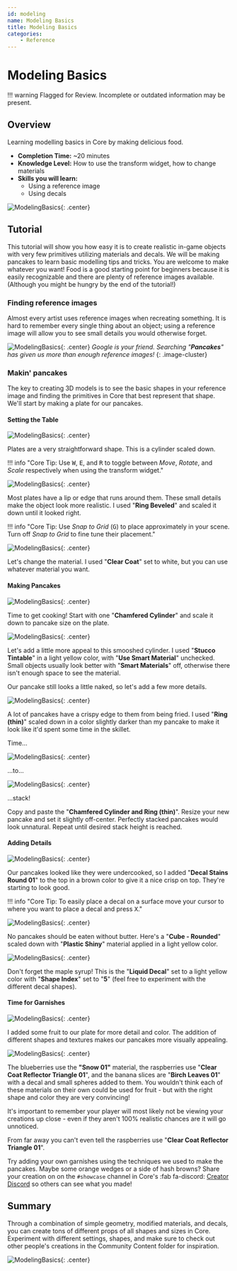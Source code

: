 ```yaml
---
id: modeling
name: Modeling Basics
title: Modeling Basics
categories:
    - Reference
---
```


# Modeling Basics

!!! warning
    Flagged for Review.
    Incomplete or outdated information may be present.

## Overview

Learning modelling basics in Core by making delicious food.

* **Completion Time:** ~20 minutes
* **Knowledge Level:** How to use the transform widget, how to change materials
* **Skills you will learn:**
    * Using a reference image
    * Using decals

![ModelingBasics](../../img/ModelingBasics/image15.png "Modeling Screenshot"){: .center}

## Tutorial

This tutorial will show you how easy it is to create realistic in-game objects with very few primitives utilizing materials and decals. We will be making pancakes to learn basic modelling tips and tricks. You are welcome to make whatever you want! Food is a good starting point for beginners because it is easily recognizable and there are plenty of reference images available. (Although you might be hungry by the end of the tutorial!)

### Finding reference images

Almost every artist uses reference images when recreating something. It is hard to remember every single thing about an object; using a reference image will allow you to see small details you would otherwise forget.

![ModelingBasics](../../img/ModelingBasics/image5.png "Modeling Screenshot"){: .center}
*Google is your friend. Searching "**Pancakes**" has given us more than enough reference images!*
{: .image-cluster}

### Makin' pancakes

The key to creating 3D models is to see the basic shapes in your reference image and finding the primitives in Core that best represent that shape. We'll start by making a plate for our pancakes.

#### Setting the Table

![ModelingBasics](../../img/ModelingBasics/image3.png "Modeling Screenshot"){: .center}

Plates are a very straightforward shape. This is a cylinder scaled down.

!!! info "Core Tip: Use <kbd>W</kbd>, <kbd>E</kbd>, and <kbd>R</kbd> to toggle between *Move*, *Rotate*, and *Scale* respectively when using the transform widget."

![ModelingBasics](../../img/ModelingBasics/image2.png "Modeling Screenshot"){: .center}

Most plates have a lip or edge that runs around them. These small details make the object look more realistic. I used "**Ring Beveled**" and scaled it down until it looked right.

!!! info "Core Tip: Use *Snap to Grid* (<kbd>G</kbd>) to place approximately in your scene. Turn off *Snap to Grid* to fine tune their placement."

![ModelingBasics](../../img/ModelingBasics/image10.png "Modeling Screenshot"){: .center}

Let's change the material. I used "**Clear Coat**" set to white, but you can use whatever material you want.

#### Making Pancakes

![ModelingBasics](../../img/ModelingBasics/image4.png "Modeling Screenshot"){: .center}

Time to get cooking! Start with one "**Chamfered Cylinder**" and scale it down to pancake size on the plate.

![ModelingBasics](../../img/ModelingBasics/image7.png "Modeling Screenshot"){: .center}

Let's add a little more appeal to this smooshed cylinder. I used "**Stucco Tintable**" in a light yellow color, with "**Use Smart Material**" unchecked. Small objects usually look better with "**Smart Materials**" off, otherwise there isn't enough space to see the material.

Our pancake still looks a little naked, so let's add a few more details.

![ModelingBasics](../../img/ModelingBasics/image16.png "Modeling Screenshot"){: .center}

A lot of pancakes have a crispy edge to them from being fried. I used "**Ring (thin)**" scaled down in a color slightly darker than my pancake to make it look like it'd spent some time in the skillet.

Time...

![ModelingBasics](../../img/ModelingBasics/image12.png "Modeling Screenshot"){: .center}

...to...

![ModelingBasics](../../img/ModelingBasics/image13.png "Modeling Screenshot"){: .center}

...stack!

Copy and paste the "**Chamfered Cylinder and Ring (thin)**". Resize your new pancake and set it slightly off-center. Perfectly stacked pancakes would look unnatural. Repeat until desired stack height is reached.

#### Adding Details

![ModelingBasics](../../img/ModelingBasics/image8.png "Modeling Screenshot"){: .center}

Our pancakes looked like they were undercooked, so I added "**Decal Stains Round 01**" to the top in a brown color to give it a nice crisp on top. They're starting to look good.

!!! info "Core Tip: To easily place a decal on a surface move your cursor to where you want to place a decal and press <kbd>X</kbd>."

![ModelingBasics](../../img/ModelingBasics/image6.png "Modeling Screenshot"){: .center}

No pancakes should be eaten without butter. Here's a "**Cube - Rounded**" scaled down with "**Plastic Shiny**" material applied in a light yellow color.

![ModelingBasics](../../img/ModelingBasics/image1.png "Modeling Screenshot"){: .center}

Don't forget the maple syrup! This is the "**Liquid Decal**" set to a light yellow color with "**Shape Index**" set to "**5**" (feel free to experiment with the different decal shapes).

#### Time for Garnishes

![ModelingBasics](../../img/ModelingBasics/image11.png "Modeling Screenshot"){: .center}

I added some fruit to our plate for more detail and color. The addition of different shapes and textures makes our pancakes more visually appealing.

![ModelingBasics](../../img/ModelingBasics/image9.png "Modeling Screenshot"){: .center}

The blueberries use the **"Snow 01"** material, the raspberries use "**Clear Coat Reflector Triangle 01**", and the banana slices are "**Birch Leaves 01**" with a decal and small spheres added to them. You wouldn't think each of these materials on their own could be used for fruit - but with the right shape and color they are very convincing!

It's important to remember your player will most likely not be viewing your creations up close - even if they aren't 100% realistic chances are it will go unnoticed.

From far away you can't even tell the raspberries use "**Clear Coat Reflector Triangle 01**".

Try adding your own garnishes using the techniques we used to make the pancakes. Maybe some orange wedges or a side of hash browns? Share your creation on on the `#showcase` channel in Core's :fab fa-discord: [Creator Discord](https://forums.coregames.com/t/discord-server/66/) so others can see what you made!

## Summary

Through a combination of simple geometry, modified materials, and decals, you can create tons of different props of all shapes and sizes in Core. Experiment with different settings, shapes, and make sure to check out other people's creations in the Community Content folder for inspiration.

![ModelingBasics](../../img/ModelingBasics/image15.png "Modeling Screenshot"){: .center}
